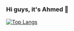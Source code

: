 ### Hi guys, it's Ahmed 👋

[![Top Langs](https://github-readme-stats.vercel.app/api/top-langs/?username=AhmedAhmed00&langs_count=5&layout=compact)](https://github.com/AhmedAhmed00/github-readme-stats)
